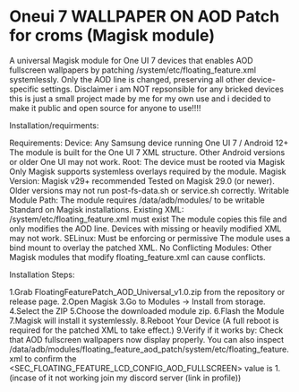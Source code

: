# Oneui 7 WALLPAPER ON AOD Patch for croms (Magisk module)
A universal Magisk module for One UI 7 devices that enables AOD fullscreen wallpapers by patching /system/etc/floating_feature.xml systemlessly. Only the AOD line is changed, preserving all other device-specific settings.
Disclaimer i am NOT repsonsible for any bricked devices this is just a small project made by me for my own use and i decided to make it public and open source for anyone to use!!!!

Installation/requirments:

Requirements:
Device: Any Samsung device running One UI 7 / Android 12+
The module is built for the One UI 7 XML structure.
Other Android versions or older One UI may not work.
Root: The device must be rooted via Magisk
Only Magisk supports systemless overlays required by the module.
Magisk Version: Magisk v29+ recommended
Tested on Magisk 29.0 (or newer).
Older versions may not run post-fs-data.sh or service.sh correctly.
Writable Module Path: The module requires /data/adb/modules/ to be writable
Standard on Magisk installations.
Existing XML: /system/etc/floating_feature.xml must exist
The module copies this file and only modifies the AOD line.
Devices with missing or heavily modified XML may not work.
SELinux: Must be enforcing or permissive
The module uses a bind mount to overlay the patched XML.
No Conflicting Modules:
Other Magisk modules that modify floating_feature.xml can cause conflicts.

Installation Steps:

1.Grab FloatingFeaturePatch_AOD_Universal_v1.0.zip from the repository or release page.
2.Open Magisk
3.Go to Modules → Install from storage.
4.Select the ZIP
5.Choose the downloaded module zip.
6.Flash the Module
7.Magisk will install it systemlessly.
8.Reboot Your Device (A full reboot is required for the patched XML to take effect.)
9.Verify if it works by:
Check that AOD fullscreen wallpapers now display properly.
You can also inspect /data/adb/modules/floating_feature_aod_patch/system/etc/floating_feature.xml to confirm the <SEC_FLOATING_FEATURE_LCD_CONFIG_AOD_FULLSCREEN> value is 1.
(incase of it not working join my discord server (link in profile))
